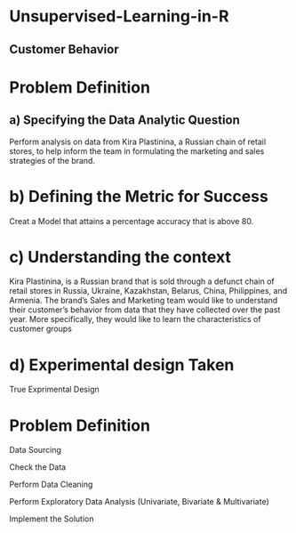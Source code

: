 # Unsupervised-Learning-in-R
## Customer Behavior

# Problem Definition
## a) Specifying the Data Analytic Question
Perform analysis on data from Kira Plastinina, a Russian chain of retail stores, to help inform the team in formulating the marketing and sales strategies of the brand.

# b) Defining the Metric for Success
Creat a Model that attains a percentage accuracy that is above 80. 

# c) Understanding the context
Kira Plastinina, is a Russian brand that is sold through a defunct chain of retail stores in Russia, Ukraine, Kazakhstan, Belarus, China, Philippines, and Armenia. The brand’s Sales and Marketing team would like to understand their customer’s behavior from data that they have collected over the past year. More specifically, they would like to learn the characteristics of customer groups

# d) Experimental design Taken
True Exprimental Design

# Problem Definition
Data Sourcing

Check the Data

Perform Data Cleaning

Perform Exploratory Data Analysis (Univariate, Bivariate & Multivariate)

Implement the Solution

